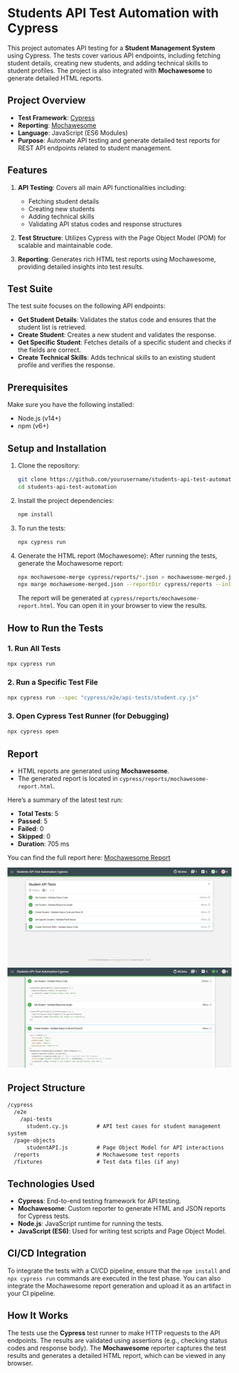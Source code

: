 # Students API Test Automation with Cypress

This project automates API testing for a **Student Management System** using Cypress. The tests cover various API endpoints, including fetching student details, creating new students, and adding technical skills to student profiles. The project is also integrated with **Mochawesome** to generate detailed HTML reports.

## Project Overview

- **Test Framework**: [Cypress](https://www.cypress.io/)
- **Reporting**: [Mochawesome](https://www.npmjs.com/package/mochawesome)
- **Language**: JavaScript (ES6 Modules)
- **Purpose**: Automate API testing and generate detailed test reports for REST API endpoints related to student management.
  
## Features

1. **API Testing**: Covers all main API functionalities including:
   - Fetching student details
   - Creating new students
   - Adding technical skills
   - Validating API status codes and response structures

2. **Test Structure**: Utilizes Cypress with the Page Object Model (POM) for scalable and maintainable code.

3. **Reporting**: Generates rich HTML test reports using Mochawesome, providing detailed insights into test results.

## Test Suite

The test suite focuses on the following API endpoints:
- **Get Student Details**: Validates the status code and ensures that the student list is retrieved.
- **Create Student**: Creates a new student and validates the response.
- **Get Specific Student**: Fetches details of a specific student and checks if the fields are correct.
- **Create Technical Skills**: Adds technical skills to an existing student profile and verifies the response.

## Prerequisites

Make sure you have the following installed:
- Node.js (v14+)
- npm (v6+)

## Setup and Installation

1. Clone the repository:
   ```bash
   git clone https://github.com/yourusername/students-api-test-automation.git
   cd students-api-test-automation
   ```

2. Install the project dependencies:
   ```bash
   npm install
   ```

3. To run the tests:
   ```bash
   npx cypress run
   ```

4. Generate the HTML report (Mochawesome):
   After running the tests, generate the Mochawesome report:
   ```bash
   npx mochawesome-merge cypress/reports/*.json > mochawesome-merged.json
   npx marge mochawesome-merged.json --reportDir cypress/reports --inline
   ```

   The report will be generated at `cypress/reports/mochawesome-report.html`. You can open it in your browser to view the results.

## How to Run the Tests

### 1. Run All Tests
   ```bash
   npx cypress run
   ```

### 2. Run a Specific Test File
   ```bash
   npx cypress run --spec "cypress/e2e/api-tests/student.cy.js"
   ```

### 3. Open Cypress Test Runner (for Debugging)
   ```bash
   npx cypress open
   ```

## Report

- HTML reports are generated using **Mochawesome**.
- The generated report is located in `cypress/reports/mochawesome-report.html`.
  
Here’s a summary of the latest test run:
- **Total Tests**: 5
- **Passed**: 5
- **Failed**: 0
- **Skipped**: 0
- **Duration**: 705 ms

You can find the full report here: [Mochawesome Report](./cypress/reports/mochawesome-report.html)

![Mochawesome Report Screenshot](https://github.com/REFATBHUYAN/Students-API-Test-Automation-Cypress/blob/main/screenshots/image%20(2).png)
![Mochawesome Report Screenshot](https://github.com/REFATBHUYAN/Students-API-Test-Automation-Cypress/blob/main/screenshots/image%20(3).png)

## Project Structure

```
/cypress
  /e2e
    /api-tests
      student.cy.js         # API test cases for student management system
  /page-objects
      studentAPI.js         # Page Object Model for API interactions
  /reports                  # Mochawesome test reports
  /fixtures                 # Test data files (if any)
```

## Technologies Used

- **Cypress**: End-to-end testing framework for API testing.
- **Mochawesome**: Custom reporter to generate HTML and JSON reports for Cypress tests.
- **Node.js**: JavaScript runtime for running the tests.
- **JavaScript (ES6)**: Used for writing test scripts and Page Object Model.

## CI/CD Integration

To integrate the tests with a CI/CD pipeline, ensure that the `npm install` and `npx cypress run` commands are executed in the test phase. You can also integrate the Mochawesome report generation and upload it as an artifact in your CI pipeline.

## How It Works

The tests use the **Cypress** test runner to make HTTP requests to the API endpoints. The results are validated using assertions (e.g., checking status codes and response body). The **Mochawesome** reporter captures the test results and generates a detailed HTML report, which can be viewed in any browser.



